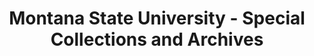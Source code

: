 ---
layout: repo
title: "Montana State University - Special Collections and Archives"
id: 16008
permalink: repos/16008/
---